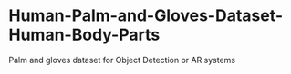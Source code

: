 # Human-Palm-and-Gloves-Dataset-Human-Body-Parts
Palm and gloves dataset for Object Detection or AR systems
